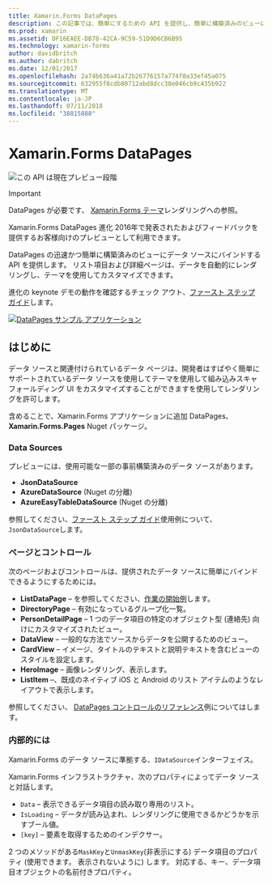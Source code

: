 ```yaml
---
title: Xamarin.Forms DataPages
description: この記事では、簡単にするための API を提供し、簡単に構築済みのビューにデータ ソースをバインド Xamarin.Forms DataPages について説明します。
ms.prod: xamarin
ms.assetid: DF16EAEE-DB78-42CA-9C59-51D9D6CB6B95
ms.technology: xamarin-forms
author: davidbritch
ms.author: dabritch
ms.date: 12/01/2017
ms.openlocfilehash: 2a74b636a41a72b26776157a774f0a33ef45a075
ms.sourcegitcommit: 632955f8cdb80712abd8dcc30e046cb9c435b922
ms.translationtype: MT
ms.contentlocale: ja-JP
ms.lasthandoff: 07/11/2018
ms.locfileid: "38815888"
---
```

# <a name="xamarinforms-datapages"></a>Xamarin.Forms DataPages

![](~/media/shared/preview.png "この API は現在プレビュー段階")

> [!IMPORTANT]
> DataPages が必要です、 [Xamarin.Forms テーマ](~/xamarin-forms/user-interface/themes/index.md)レンダリングへの参照。

Xamarin.Forms DataPages 進化 2016年で発表されたおよびフィードバックを提供するお客様向けのプレビューとして利用できます。

DataPages の迅速かつ簡単に構築済みのビューにデータ ソースにバインドする API を提供します。 リスト項目および詳細ページは、データを自動的にレンダリングし、テーマを使用してカスタマイズできます。

進化の keynote デモの動作を確認するチェック アウト、[ファースト ステップ ガイド](get-started.md)します。

[![](images/demo-sml.png "DataPages サンプル アプリケーション")](images/demo.png#lightbox "DataPages サンプル アプリケーション")

## <a name="introduction"></a>はじめに

データ ソースと関連付けられているデータ ページは、開発者はすばやく簡単にサポートされているデータ ソースを使用してテーマを使用して組み込みスキャフォールディング UI をカスタマイズすることができますを使用してレンダリングを許可します。

含めることで、Xamarin.Forms アプリケーションに追加 DataPages、 **Xamarin.Forms.Pages** Nuget パッケージ。

### <a name="data-sources"></a>Data Sources

プレビューには、使用可能な一部の事前構築済みのデータ ソースがあります。

* **JsonDataSource**
* **AzureDataSource** (Nuget の分離)
* **AzureEasyTableDataSource** (Nuget の分離)

参照してください、[ファースト ステップ ガイド](get-started.md)使用例について、`JsonDataSource`します。


### <a name="pages--controls"></a>ページとコントロール

次のページおよびコントロールは、提供されたデータ ソースに簡単にバインドできるようにするためには。

* **ListDataPage** – を参照してください、[作業の開始例](get-started.md)します。
* **DirectoryPage** – 有効になっているグループ化一覧。
* **PersonDetailPage** – 1 つのデータ項目の特定のオブジェクト型 (連絡先) 向けにカスタマイズされたビュー。
* **DataView** – 一般的な方法でソースからデータを公開するためのビュー。
* **CardView** – イメージ、タイトルのテキストと説明テキストを含むビューのスタイルを設定します。
* **HeroImage** – 画像レンダリング、表示します。
* **ListItem** –、既成のネイティブ iOS と Android のリスト アイテムのようなレイアウトで表示します。

参照してください、 [DataPages コントロールのリファレンス](controls.md)例についてはします。



### <a name="under-the-hood"></a>内部的には

Xamarin.Forms のデータ ソースに準拠する、`IDataSource`インターフェイス。

Xamarin.Forms インフラストラクチャ、次のプロパティによってデータ ソースと対話します。

* `Data` – 表示できるデータ項目の読み取り専用のリスト。
* `IsLoading` – データが読み込まれ、レンダリングに使用できるかどうかを示すブール値。
* `[key]` – 要素を取得するためのインデクサー。

2 つのメソッドがある`MaskKey`と`UnmaskKey`(非表示にする) データ項目のプロパティ (使用できます。 表示されないように) します。
対応する、キー、データ項目オブジェクトの名前付きプロパティ。
